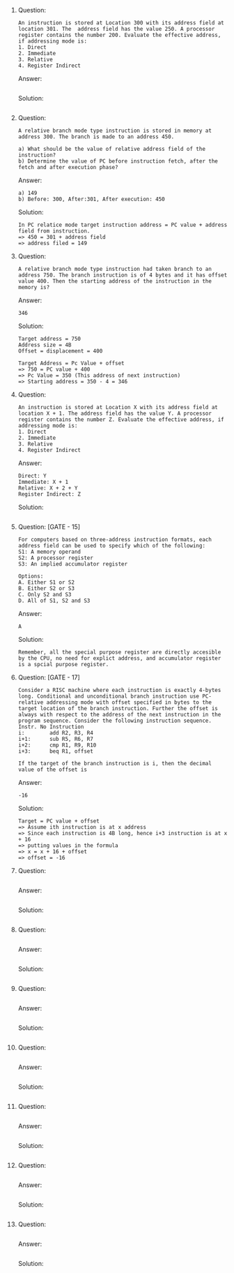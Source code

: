 1. Question:
    ```
    An instruction is stored at Location 300 with its address field at location 301. The  address field has the value 250. A processor register contains the number 200. Evaluate the effective address, if addressing mode is:
    1. Direct
    2. Immediate
    3. Relative
    4. Register Indirect
    ```
    Answer:
    ```
    ```
    Solution:
    ```
    ```
1. Question:
    ```
    A relative branch mode type instruction is stored in memory at address 300. The branch is made to an address 450.

    a) What should be the value of relative address field of the instruction?
    b) Determine the value of PC before instruction fetch, after the fetch and after execution phase?
    ```
    Answer:
    ```
    a) 149
    b) Before: 300, After:301, After execution: 450
    ```
    Solution:
    ```
    In PC relatice mode target instruction address = PC value + address field from instruction.
    => 450 = 301 + address field
    => address filed = 149
    ```
1. Question:
    ```
    A relative branch mode type instruction had taken branch to an address 750. The branch instruction is of 4 bytes and it has offset value 400. Then the starting address of the instruction in the memory is?
    ```
    Answer:
    ```
    346
    ```
    Solution:
    ```
    Target address = 750
    Address size = 4B
    Offset = displacement = 400

    Target Address = Pc Value + offset
    => 750 = PC value + 400
    => Pc Value = 350 (This address of next instruction)
    => Starting address = 350 - 4 = 346
    ```
1. Question:
    ```
    An instruction is stored at Location X with its address field at location X + 1. The address field has the value Y. A processor register contains the number Z. Evaluate the effective address, if addressing mode is:
    1. Direct
    2. Immediate
    3. Relative
    4. Register Indirect
    ```
    Answer:
    ```
    Direct: Y
    Immediate: X + 1
    Relative: X + 2 + Y
    Register Indirect: Z
    ```
    Solution:
    ```
    ```
1. Question: [GATE - 15]
    ```
    For computers based on three-address instruction formats, each address field can be used to specify which of the following:
    S1: A memory operand
    S2: A processor register
    S3: An implied accumulator register

    Options:
    A. Either S1 or S2
    B. Either S2 or S3
    C. Only S2 and S3
    D. All of S1, S2 and S3
    ```
    Answer:
    ```
    A
    ```
    Solution:
    ```
    Remember, all the special purpose register are directly accesible by the CPU, no need for explict address, and accumulator register is a spcial purpose register.
    ```
1. Question: [GATE - 17]
    ```
    Consider a RISC machine where each instruction is exactly 4-bytes long. Conditional and unconditional branch instruction use PC-relative addressing mode with offset specified in bytes to the target location of the branch instruction. Further the offset is always with respect to the address of the next instruction in the program sequence. Consider the following instruction sequence.
    Instr. No Instruction
    i:        add R2, R3, R4
    i+1:      sub R5, R6, R7
    i+2:      cmp R1, R9, R10
    i+3:      beq R1, offset

    If the target of the branch instruction is i, then the decimal value of the offset is
    ```
    Answer:
    ```
    -16
    ```
    Solution:
    ```
    Target = PC value + offset
    => Assume ith instruction is at x address
    => Since each instruction is 4B long, hence i+3 instruction is at x + 16
    => putting values in the formula
    => x = x + 16 + offset
    => offset = -16
    ```
1. Question:
    ```
    ```
    Answer:
    ```
    ```
    Solution:
    ```
    ```
1. Question:
    ```
    ```
    Answer:
    ```
    ```
    Solution:
    ```
    ```
1. Question:
    ```
    ```
    Answer:
    ```
    ```
    Solution:
    ```
    ```
1. Question:
    ```
    ```
    Answer:
    ```
    ```
    Solution:
    ```
    ```
1. Question:
    ```
    ```
    Answer:
    ```
    ```
    Solution:
    ```
    ```
1. Question:
    ```
    ```
    Answer:
    ```
    ```
    Solution:
    ```
    ```
1. Question:
    ```
    ```
    Answer:
    ```
    ```
    Solution:
    ```
    ```